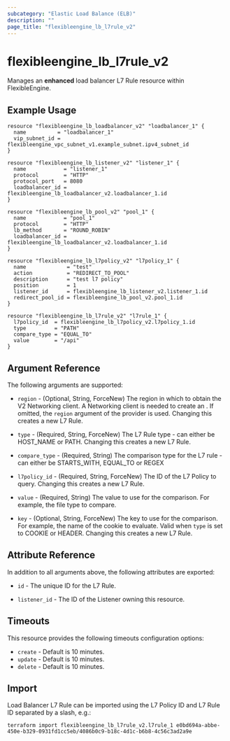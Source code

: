 ```yaml
---
subcategory: "Elastic Load Balance (ELB)"
description: ""
page_title: "flexibleengine_lb_l7rule_v2"
---
```


# flexibleengine_lb_l7rule_v2

Manages an **enhanced** load balancer L7 Rule resource within FlexibleEngine.

## Example Usage

```hcl
resource "flexibleengine_lb_loadbalancer_v2" "loadbalancer_1" {
  name          = "loadbalancer_1"
  vip_subnet_id = flexibleengine_vpc_subnet_v1.example_subnet.ipv4_subnet_id
}

resource "flexibleengine_lb_listener_v2" "listener_1" {
  name            = "listener_1"
  protocol        = "HTTP"
  protocol_port   = 8080
  loadbalancer_id = flexibleengine_lb_loadbalancer_v2.loadbalancer_1.id
}

resource "flexibleengine_lb_pool_v2" "pool_1" {
  name            = "pool_1"
  protocol        = "HTTP"
  lb_method       = "ROUND_ROBIN"
  loadbalancer_id = flexibleengine_lb_loadbalancer_v2.loadbalancer_1.id
}

resource "flexibleengine_lb_l7policy_v2" "l7policy_1" {
  name             = "test"
  action           = "REDIRECT_TO_POOL"
  description      = "test l7 policy"
  position         = 1
  listener_id      = flexibleengine_lb_listener_v2.listener_1.id
  redirect_pool_id = flexibleengine_lb_pool_v2.pool_1.id
}

resource "flexibleengine_lb_l7rule_v2" "l7rule_1" {
  l7policy_id  = flexibleengine_lb_l7policy_v2.l7policy_1.id
  type         = "PATH"
  compare_type = "EQUAL_TO"
  value        = "/api"
}
```

## Argument Reference

The following arguments are supported:

* `region` - (Optional, String, ForceNew) The region in which to obtain the V2 Networking client.
  A Networking client is needed to create an . If omitted, the
  `region` argument of the provider is used. Changing this creates a new L7 Rule.

* `type` - (Required, String, ForceNew) The L7 Rule type - can either be HOST_NAME or PATH.
  Changing this creates a new L7 Rule.

* `compare_type` - (Required, String) The comparison type for the L7 rule - can either be
  STARTS_WITH, EQUAL_TO or REGEX

* `l7policy_id` - (Required, String, ForceNew) The ID of the L7 Policy to query. Changing this creates a new L7 Rule.

* `value` - (Required, String) The value to use for the comparison. For example, the file type to compare.

* `key` - (Optional, String, ForceNew) The key to use for the comparison. For example, the name of the cookie to
  evaluate. Valid when `type` is set to COOKIE or HEADER. Changing this creates a new L7 Rule.

## Attribute Reference

In addition to all arguments above, the following attributes are exported:

* `id` - The unique ID for the L7 Rule.

* `listener_id` - The ID of the Listener owning this resource.

## Timeouts

This resource provides the following timeouts configuration options:

* `create` - Default is 10 minutes.
* `update` - Default is 10 minutes.
* `delete` - Default is 10 minutes.

## Import

Load Balancer L7 Rule can be imported using the L7 Policy ID and L7 Rule ID
separated by a slash, e.g.:

```shell
terraform import flexibleengine_lb_l7rule_v2.l7rule_1 e0bd694a-abbe-450e-b329-0931fd1cc5eb/4086b0c9-b18c-4d1c-b6b8-4c56c3ad2a9e
```
